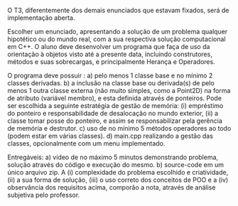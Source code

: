 O T3, diferentemente dos demais enunciados que estavam fixados, será de implementação aberta.

Escolher um enunciado, apresentando a solução de um problema qualquer hipotético ou do mundo real, com a
sua respectiva solução computacional em C++. O aluno deve desenvolver um programa que faça de uso da
orientação à objetos visto até a presente data, incluindo construtores, métodos e suas sobrecargas, e
principalmente Herança e Operadores.

O programa deve possuir :
a) pelo menos 1 classe base e no mínimo 2 classes derivadas.
b) a inclusão na classe base ou derivada(s) de pelo menos 1 outra classe externa (não muito simples, como a
Point2D) na forma de atributo (variável membro), e esta definida através de ponteiros. Pode ser escolhida a
seguinte estratégia de gestão de memória: 
(i) empréstimo do ponteiro e responsabilidade de desalocação no
mundo exterior, 
(ii) a classe tomar posse do ponteiro, e assim se responsabilizar pela gerência de memória e
destrutor.
c) uso de no mínimo 5 métodos operadores ao todo (podem estar em várias classes).
d) main.cpp realizando a gestão das classes, opcionalmente com um menu implementado.

Entregáveis:
a) vídeo de no máximo 5 minutos demonstrando problema, solução através do código e execução do mesmo.
b) source-code em um único arquivo zip.
A (i) complexidade do problema escolhido e criatividade, (ii) a sua forma de solução, (iii) o uso correto dos
conceitos de POO e a (iv) observância dos requisitos acima, comporão a nota, através de análise subjetiva
pelo professor. 
